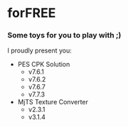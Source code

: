 # forFREE
### Some toys for you to play with ;)



I proudly present you:
- PES CPK Solution
  * v7.6.1
  * v7.6.2
  * v7.6.7
  * v7.7.3
- MjTS Texture Converter
  * v2.3.1
  * v3.1.4
